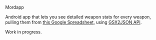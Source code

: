 Mordapp

Android app that lets you see detailed weapon stats for every weapon, pulling them from [this Google Spreadsheet](https://docs.google.com/spreadsheets/d/1CI0fIV4Gr_-paTZldKaNEtQiLND9Q5kj1Xk0PCxrb9Y/edit#gid=0), using [GSX2JSON API](http://gsx2json.com/).

Work in progress.
